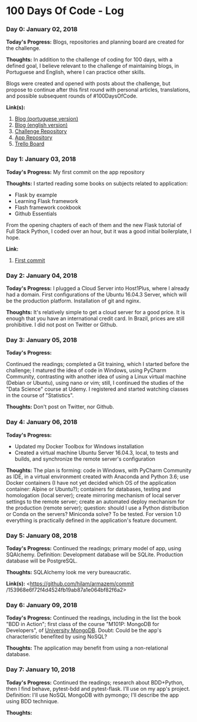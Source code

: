# 100 Days Of Code - Log

### Day 0: January 02, 2018

**Today's Progress:** Blogs, repositories and planning board are created for 
the challenge.

**Thoughts:** In addition to the challenge of coding for 100 days, with a
defined goal, I believe relevant to the challenge of maintaining blogs, in 
Portuguese and English, where I can practice other skills.

Blogs were created and opened with posts about the challenge, but
propose to continue after this first round with personal articles,
translations, and possible subsequent rounds of #100DaysOfCode.

**Link(s):** 
1. [Blog (portuguese version)](https://hilam.github.io)
2. [Blog (english version)](https://medium.com/itfacets)
3. [Challenge Repository](https://github.com/hilam/100-days-of-code)
3. [App Repository](https://github.com/hilam/armazem)
5. [Trello Board](https://trello.com/b/zKO1ooa0/100daysofcode)

### Day 1: January 03, 2018

**Today's Progress:** My first commit on the app repository

**Thoughts:** I started reading some books on subjects related to 
application:
 
* Flask by example
* Learning Flask framework
* Flash framework cookbook
* Github Essentials

From the opening chapters of each of them and the new Flask tutorial
of Full Stack Python, I coded over an hour, but it was a good
initial boilerplate, I hope.

**Link:**
1. [First commit](https://github.com/hilam/armazem/commit/454cc003a1fe2819300650eaa8c9c9ad68d4f4f8)

### Day 2: January 04, 2018

**Today's Progress:** I plugged a Cloud Server into Host1Plus, where I 
already had a domain. First
configurations of the Ubuntu 16.04.3 Server, which will be the production 
platform. Installation of git and nginx.

**Thoughts:** It's relatively simple to get a cloud server for a good
price. It is enough that you have an international credit card. In Brazil,
 prices are still prohibitive. I did not post on Twitter or Github.


### Day 3: January 05, 2018

**Today's Progress:** 

Continued the readings; completed a Git training, which I started before 
the challenge; I matured the idea of code in Windows, using PyCharm Community, 
contrasting with another idea of using a Linux virtual machine (Debian or Ubuntu), 
using nano or vim; still, I continued the studies of the "Data Science" course
at Udemy. I registered and started watching classes in the course of 
"Statistics".

**Thoughts:** Don't post on Twitter, nor Github.


### Day 4: January 06, 2018

**Today's Progress:** 

* Updated my Docker Toolbox for Windows installation
* Created a virtual machine Ubuntu Server 16.04.3, local, to tests and 
builds, and synchronize the remote server's configuration

**Thoughts:** The plan is forming: code in Windows, with PyCharm
Community as IDE, in a virtual environment created with Anaconda and Python 3.6;
 use Docker containers (I have not yet decided which OS of the application container:
Alpine or Ubuntu?); containers for databases, testing and homologation
(local server); create mirroring mechanism of local server settings
to the remote server; create an automated deploy mechanism for the
production (remote server); question: should I use a Python distribution
or Conda on the servers? Miniconda solve? To be tested. For version 1.0
everything is practically defined in the application's feature document.


### Day 5: January 08, 2018

**Today's Progress:** Continued the readings; primary model of app, using 
SQAlchemy. Definition: Development database will be SQLite. Production database 
will be PostgreSQL.

**Thoughts:** SQLAlchemy look me very bureaucratic.

**Link(s):** 
<https://github.com/hilam/armazem/commit
/153968e6f72f4d4524fb19ab87a1e064bf82f6a2>


### Day 6: January 09, 2018

**Today's Progress:** Continued the readings, including in the list the book 
"BDD in Action"; first class of the course "M101P: MongoDB for Developers", of 
[University MongoDB](https://university.mongodb.com/). Doubt: Could be the 
app's characteristic benefited by using NoSQL?

**Thoughts:** The application may benefit from using a non-relational database.

### Day 7: January 10, 2018

**Today's Progress:** Continued the readings; research about BDD+Python, then
 I find behave, pytest-bdd and pytest-flask. I'll use on my app's project. 
Definition: I'll use NoSQL MongoDB with pymongo; I'll describe the app using
 BDD technique.

**Thoughts:** 

